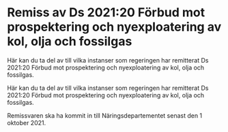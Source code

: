 # Remiss av Ds 2021:20 Förbud mot prospektering och nyexploatering av kol, olja och fossilgas

Här kan du ta del av till vilka instanser som regeringen har remitterat Ds 2021:20 Förbud mot prospektering och nyexploatering av kol, olja och fossilgas.

Här kan du ta del av till vilka instanser som regeringen har remitterat Ds 2021:20 Förbud mot prospektering och nyexploatering av kol, olja och fossilgas.

Remissvaren ska ha kommit in till Näringsdepartementet senast den 1 oktober 2021.
